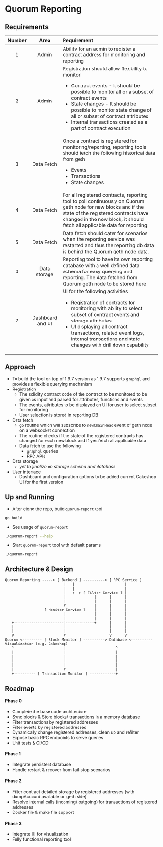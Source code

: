 # Quorum Reporting

## Requirements
Number | Area | Requirement 
:---: | :---: | :--- 
1 | Admin | Ability for an admin to register a contract address for monitoring and reporting
2 | Admin | Registration should allow flexibility to monitor <ul><li>Contract events - It should be possible to monitor all or a subset of contract events</li><li>State changes - It should be possible to monitor state change of all or subset of contract attributes </li><li>Internal transactions created as a part of contract execution</li></ul>
3 | Data Fetch | Once a contract is registered for monitoring/reporting, reporting tools should fetch the following historical data from geth <ul><li>Events</li><li>Transactions </li><li>State changes</li></ul>
4 | Data Fetch | For all registered contracts, reporting tool to poll continuously on Quorum geth node for new blocks and if the state of the registered contracts have changed in the new block, it should fetch all applicable data for reporting
5 | Data Fetch | Data fetch should cater for scenarios when the reporting service was restarted and thus the reporting db data is behind the Quorum geth node data.
6 | Data storage | Reporting tool to have its own reporting database with a well defined data schema for easy querying and reporting. The data fetched from Quorum geth node to be stored here
7 | Dashboard and UI | UI for the following activities <ul><li>Registration of contracts for monitoring with ability to select subset of contract events and storage attributes</li><li>UI displaying all contract transactions, related event logs, internal transactions and state changes with drill down capability</ul>

## Approach
* To build the tool on top of 1.9.7 version as 1.9.7 supports `graphql` and provides a flexible querying mechanism
* Registration
    * The solidity contract code of the contract to be monitored to be given as input and parsed for attributes, functions and events
    * The events, attributes to be displayed on UI for user to select subset for monitoring
    * User selection is stored in reporting DB
* Data fetch
    * `go` routine which will subscribe to `newChainHead` event of 
    geth node on a websocket connection
    * The routine checks if the state of the registered contracts has changed for each new block and if yes fetch all applicable data
    * Data fetch to use the following:
        * `graphql` queries
        * RPC APIs
* Data storage
    * *yet to finalize on storage schema and database*
* User interface 
    * Dashboard and configuration options to be added current Cakeshop UI for the first version

## Up and Running

* After clone the repo, build `quorum-report` tool
```bash
go build
```
* See usage of `quorum-report`
```bash
./quorum-report --help
```
* Start `quorum-report` tool with default params
```
./quorum-report
```

## Architecture & Design


```
Quorum Reporting -----> [ Backend ] ----------> [ RPC Service ]
                           |   |                       |
                           |   |                       |
                           |   +--> [ Filter Service ] |
                           |             |      |      |
                           |             |      |      |
                           V             |      |      |
                  [ Monitor Service ]    |      |      |
                           |             |      |      |
                           |             |      |      |
   +-----------------------|-------------+      |      |
   |                       |                    |      |
   |                       |                    |      |
   V                       V                    V      V
Quorum <--------- [ Block Monitor ] ----------> Database <---------- Visualization (e.g. Cakeshop)
   ^                       |                       ^
   |                       |                       |
   |                       |                       | 
   |                       |                       | 
   |                       |                       |
   |                       V                       |
   +---------- [ Transaction Monitor ] ------------+
```

## Roadmap

#### Phase 0

- Complete the base code architecture
- Sync blocks & Store blocks/ transactions in a memory database
- Filter transactions by registered addresses
- Filter events by registered addresses
- Dynamically change registered addresses, clean up and refilter
- Expose basic RPC endpoints to serve queries
- Unit tests & CI/CD

#### Phase 1

- Integrate persistent database
- Handle restart & recover from fail-stop scenarios

#### Phase 2

- Filter contract detailed storage by registered addresses (with dumpAccount available on geth side)
- Resolve internal calls (incoming/ outgoing) for transactions of registered addresses
- Docker file & make file support

#### Phase 3

- Integrate UI for visualization
- Fully functional reporting tool
